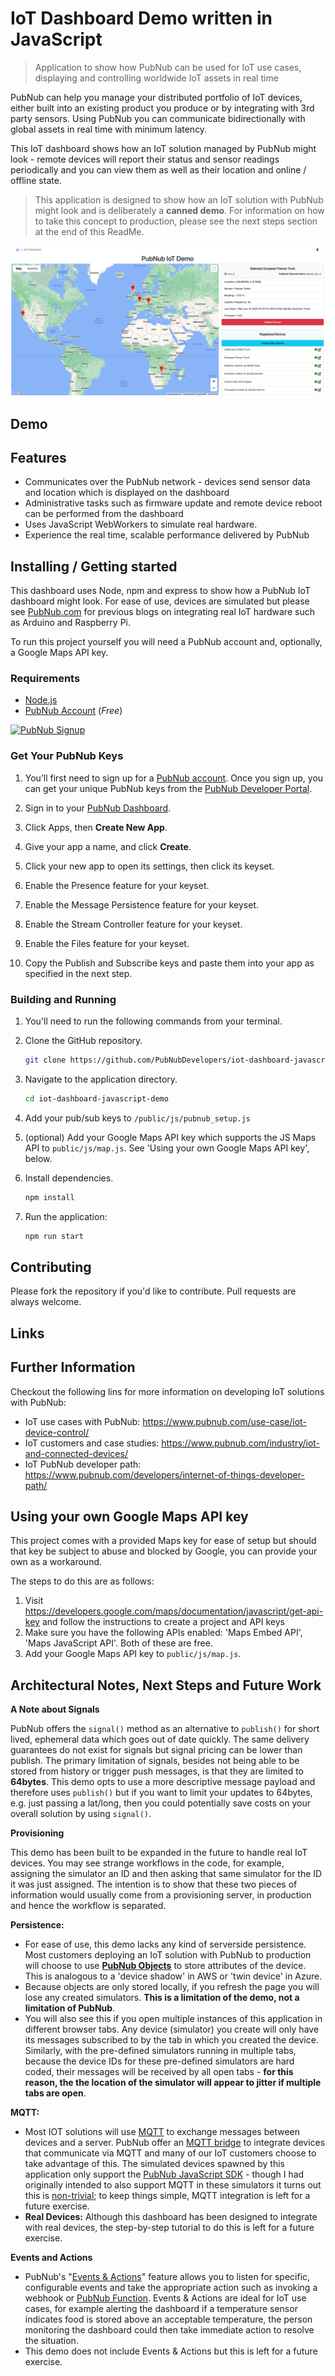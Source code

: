# IoT Dashboard Demo written in JavaScript
> Application to show how PubNub can be used for IoT use cases, displaying and controlling worldwide IoT assets in real time

PubNub can help you manage your distributed portfolio of IoT devices, either built into an existing product you produce or by integrating with 3rd party sensors.  Using PubNub you can communicate bidirectionally with global assets in real time with minimum latency.

This IoT dashboard shows how an IoT solution managed by PubNub might look - remote devices will report their status and sensor readings periodically and you can view them as well as their location and online / offline state.

> This application is designed to show how an IoT solution with PubNub might look and is deliberately a **canned demo**.  For information on how to take this concept to production, please see the next steps section at the end of this ReadMe.  

![Screenshot](https://raw.githubusercontent.com/PubNubDevelopers/iot-dashboard-javascript-demo/main/media/screenshot.png)

## Demo



## Features

* Communicates over the PubNub network - devices send sensor data and location which is displayed on the dashboard
* Administrative tasks such as firmware update and remote device reboot can be performed from the dashboard 
* Uses JavaScript WebWorkers to simulate real hardware.
* Experience the real time, scalable performance delivered by PubNub

## Installing / Getting started

This dashboard uses Node, npm and express to show how a PubNub IoT dashboard might look.  For ease of use, devices are simulated but please see [PubNub.com](http://www.pubnub.com) for previous blogs on integrating real IoT hardware such as Arduino and Raspberry Pi.

To run this project yourself you will need a PubNub account and, optionally, a Google Maps API key.

### Requirements
- [Node.js](https://nodejs.org/en/)
- [PubNub Account](#pubnub-account) (*Free*)

<a href="https://dashboard.pubnub.com/signup">
	<img alt="PubNub Signup" src="https://i.imgur.com/og5DDjf.png" width=260 height=97/>
</a>


### Get Your PubNub Keys

1. You’ll first need to sign up for a [PubNub account](https://dashboard.pubnub.com/signup/). Once you sign up, you can get your unique PubNub keys from the [PubNub Developer Portal](https://admin.pubnub.com/).

1. Sign in to your [PubNub Dashboard](https://admin.pubnub.com/).

1. Click Apps, then **Create New App**.

1. Give your app a name, and click **Create**.

1. Click your new app to open its settings, then click its keyset.

1. Enable the Presence feature for your keyset.

1. Enable the Message Persistence feature for your keyset.

1. Enable the Stream Controller feature for your keyset.

1. Enable the Files feature for your keyset.

1. Copy the Publish and Subscribe keys and paste them into your app as specified in the next step.

### Building and Running

1. You'll need to run the following commands from your terminal.

1. Clone the GitHub repository.

	```bash
	git clone https://github.com/PubNubDevelopers/iot-dashboard-javascript-demo.git
	```
1. Navigate to the application directory.

	```bash
	cd iot-dashboard-javascript-demo
	```

1. Add your pub/sub keys to `/public/js/pubnub_setup.js`

1. (optional) Add your Google Maps API key which supports the JS Maps API to `public/js/map.js`.  See 'Using your own Google Maps API key', below.

1. Install dependencies.

	```bash
	npm install
	```

1. Run the application: 

	```bash
	npm run start
	```

## Contributing
Please fork the repository if you'd like to contribute. Pull requests are always welcome. 

## Links


## Further Information

Checkout the following lins for more information on developing IoT solutions with PubNub:

- IoT use cases with PubNub: https://www.pubnub.com/use-case/iot-device-control/
- IoT customers and case studies: https://www.pubnub.com/industry/iot-and-connected-devices/
- IoT PubNub developer path: https://www.pubnub.com/developers/internet-of-things-developer-path/

## Using your own Google Maps API key

This project comes with a provided Maps key for ease of setup but should that key be subject to abuse and blocked by Google, you can provide your own as a workaround.

The steps to do this are as follows:

1. Visit https://developers.google.com/maps/documentation/javascript/get-api-key and follow the instructions to create a project and API keys
1. Make sure you have the following APIs enabled: 'Maps Embed API', 'Maps JavaScript API'.  Both of these are free.
1. Add your Google Maps API key to `public/js/map.js`.

## Architectural Notes, Next Steps and Future Work

**A Note about Signals**

PubNub offers the `signal()` method as an alternative to `publish()` for short lived, ephemeral data which goes out of date quickly.  The same delivery guarantees do not exist for signals but signal pricing can be lower than publish.  The primary limitation of signals, besides not being able to be stored from history or trigger push messages, is that they are limited to **64bytes**.  This demo opts to use a more descriptive message payload and therefore uses `publish()` but if you want to limit your updates to 64bytes, e.g. just passing a lat/long, then you could potentially save costs on your overall solution by using `signal()`.

**Provisioning**

This demo has been built to be expanded in the future to handle real IoT devices.  You may see strange workflows in the code, for example, assigning the simulator an ID and then asking that same simulator for the ID it was just assigned.  The intention is to show that these two pieces of information would usually come from a provisioning server, in production and hence the workflow is separated.


**Persistence:**

- For ease of use, this demo lacks any kind of serverside persistence.  Most customers deploying an IoT solution with PubNub to production will choose to use **[PubNub Objects](https://www.pubnub.com/docs/sdks/javascript/api-reference/objects)** to store attributes of the device.  This is analogous to a 'device shadow' in AWS or 'twin device' in Azure.
- Because objects are only stored locally, if you refresh the page you will lose any created simulators.  **This is a limitation of the demo, not a limitation of PubNub**.
- You will also see this if you open multiple instances of this application in different browser tabs.  Any device (simulator) you create will only have its messages subscribed to by the tab in which you created the device.  Similarly, with the pre-defined simulators running in multiple tabs, because the device IDs for these pre-defined simulators are hard coded, their messages will be received by all open tabs - **for this reason, the the location of the simulator will appear to jitter if multiple tabs are open**.

**MQTT:**

- Most IOT solutions will use [MQTT](https://www.pubnub.com/learn/glossary/mqtt/) to exchange messages between devices and a server.  PubNub offer an [MQTT bridge](https://www.pubnub.com/docs/sdks/mqtt-pubnub-bridge) to integrate devices that communicate via MQTT and many of our IoT customers choose to take advantage of this.  The simulated devices spawned by this application only support the [PubNub JavaScript SDK](https://www.pubnub.com/docs/sdks/javascript) - though I had originally intended to also support MQTT in these simulators it turns out this is [non-trivial](https://stackoverflow.com/questions/16047344/can-a-web-browser-use-mqtt); to keep things simple, MQTT integration is left for a future exercise.
- **Real Devices:** Although this dashboard has been designed to integrate with real devices, the step-by-step tutorial to do this is left for a future exercise.

**Events and Actions**

- PubNub's "[Events &amp; Actions](https://www.pubnub.com/docs/functions/events-and-actions)" feature allows you to listen for specific, configurable events and take the appropriate action such as invoking a webhook or [PubNub Function](https://www.pubnub.com/docs/functions/overview).  Events &amp; Actions are ideal for IoT use cases, for example alerting the dashboard if a temperature sensor indicates food is stored above an acceptable temperature, the person monitoring the dashboard could then take immediate action to resolve the situation.
- This demo does not include Events &amp; Actions but this is left for a future exercise.